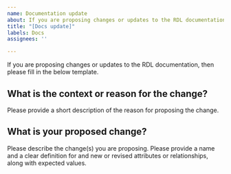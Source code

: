 ```yaml
---
name: Documentation update
about: If you are proposing changes or updates to the RDL documentation
title: "[Docs update]"
labels: Docs
assignees: ''

---
```


If you are proposing changes or updates to the RDL documentation, then please fill in the below template.

## What is the context or reason for the change?

Please provide a short description of the reason for proposing the change.

## What is your proposed change?

Please describe the change(s) you are proposing. Please provide a name and a clear definition for and new or revised attributes or relationships, along with expected values.
